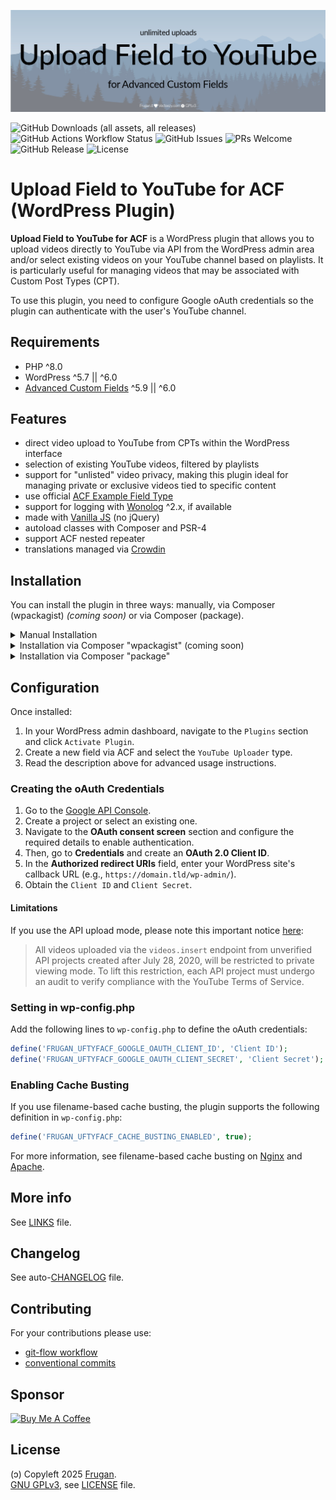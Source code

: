 ![](.wordpress-org/banner-1544x500.jpg)

![GitHub Downloads (all assets, all releases)](https://img.shields.io/github/downloads/frugan-dev/upload-field-to-youtube-for-acf/total)
![GitHub Actions Workflow Status](https://github.com/frugan-dev/upload-field-to-youtube-for-acf/actions/workflows/main.yml/badge.svg)
![GitHub Issues](https://img.shields.io/github/issues/frugan-dev/upload-field-to-youtube-for-acf)
![PRs Welcome](https://img.shields.io/badge/PRs-welcome-brightgreen)
![GitHub Release](https://img.shields.io/github/v/release/frugan-dev/upload-field-to-youtube-for-acf)
![License](https://img.shields.io/github/license/frugan-dev/upload-field-to-youtube-for-acf)
<!--
![PHP Version](https://img.shields.io/packagist/php-v/frugan-dev/upload-field-to-youtube-for-acf)
![Coverage Status](https://img.shields.io/codecov/c/github/frugan-dev/upload-field-to-youtube-for-acf)
![Code Climate](https://img.shields.io/codeclimate/maintainability/frugan-dev/upload-field-to-youtube-for-acf)
-->

# Upload Field to YouTube for ACF (WordPress Plugin)

__Upload Field to YouTube for ACF__ is a WordPress plugin that allows you to upload videos directly to YouTube via API from the WordPress admin area and/or select existing videos on your YouTube channel based on playlists. It is particularly useful for managing videos that may be associated with Custom Post Types (CPT).

To use this plugin, you need to configure Google oAuth credentials so the plugin can authenticate with the user's YouTube channel.

## Requirements

- PHP ^8.0
- WordPress ^5.7 || ^6.0
- [Advanced Custom Fields](https://www.advancedcustomfields.com) ^5.9 || ^6.0

## Features

- direct video upload to YouTube from CPTs within the WordPress interface
- selection of existing YouTube videos, filtered by playlists
- support for "unlisted" video privacy, making this plugin ideal for managing private or exclusive videos tied to specific content
- use official [ACF Example Field Type](https://github.com/AdvancedCustomFields/acf-example-field-type)
- support for logging with [Wonolog](https://github.com/inpsyde/Wonolog) ^2.x, if available
- made with [Vanilla JS](http://vanilla-js.com) (no jQuery)
- autoload classes with Composer and PSR-4
- support ACF nested repeater
- translations managed via [Crowdin](https://crowdin.com/project/upload-field-to-youtube-for-acf)

## Installation

You can install the plugin in three ways: manually, via Composer (wpackagist) _(coming soon)_ or via Composer (package).

<details>
<summary>Manual Installation</summary>

1. Go to the [Releases](../../releases) section of this repository.
2. Download the latest release zip file.
3. Log in to your WordPress admin dashboard.
4. Navigate to `Plugins` > `Add New`.
5. Click `Upload Plugin`.
6. Choose the downloaded zip file and click `Install Now`.

</details>

<details>
<summary>Installation via Composer "wpackagist" (coming soon)</summary>

If you use Composer to manage WordPress plugins, you can install it from [WordPress Packagist](https://wpackagist.org):

1. Open your terminal.
2. Navigate to the root directory of your WordPress installation.
3. Ensure your `composer.json` file has the following configuration: *

```json
{
    "require": {
        "composer/installers": "^1.0 || ^2.0",
        "wpackagist-plugin/upload-field-to-youtube-for-acf": "^0.1"
    },
    "extra": {
        "installer-paths": {
            "wp-content/plugins/{$name}/": [
               "type:wordpress-plugin"
            ]
        }
    }
}
```
4. Run the following command:

```sh
composer update
```

<sub><i>
_Note:_  
_* `composer/installers` might already be required by another dependency._
</i></sub>
</details>

<details>
<summary>Installation via Composer "package"</summary>

If you use Composer to manage WordPress plugins, you can install it from this repository directly:

1. Open your terminal.
2. Navigate to the root directory of your WordPress installation.
3. Ensure your `composer.json` file has the following configuration: *

```json
{
    "require": {
        "composer/installers": "^1.0 || ^2.0",
        "frugan-dev/upload-field-to-youtube-for-acf": "^0.1"
    },
    "repositories": [
        {
            "type": "package",
            "package": {
                "name": "frugan-dev/upload-field-to-youtube-for-acf",
                "version": "0.3.0",
                "type": "wordpress-plugin",
                "dist": {
                    "url": "https://github.com/frugan-dev/upload-field-to-youtube-for-acf/releases/download/v0.3.0/upload-field-to-youtube-for-acf.zip",
                    "type": "zip"
                }
            }
        }
    ],
    "extra": {
        "installer-paths": {
            "wp-content/plugins/{$name}/": [
               "type:wordpress-plugin"
            ]
        }
    }
}
```
4. Run the following command:

```sh
composer update
```

<sub><i>
_Note:_  
_* `composer/installers` might already be required by another dependency._
</i></sub>
</details>

## Configuration

Once installed:

1. In your WordPress admin dashboard, navigate to the `Plugins` section and click `Activate Plugin`.
2. Create a new field via ACF and select the `YouTube Uploader` type.
3. Read the description above for advanced usage instructions.

### Creating the oAuth Credentials

1. Go to the [Google API Console](https://console.developers.google.com/).
2. Create a project or select an existing one.
3. Navigate to the **OAuth consent screen** section and configure the required details to enable authentication.
4. Then, go to **Credentials** and create an **OAuth 2.0 Client ID**.
5. In the **Authorized redirect URIs** field, enter your WordPress site's callback URL (e.g., `https://domain.tld/wp-admin/`).
6. Obtain the `Client ID` and `Client Secret`.

#### Limitations

If you use the API upload mode, please note this important notice [here](https://developers.google.com/youtube/v3/docs/videos/insert):

> All videos uploaded via the `videos.insert` endpoint from unverified API projects created after July 28, 2020, will be restricted to private viewing mode. To lift this restriction, each API project must undergo an audit to verify compliance with the YouTube Terms of Service.

### Setting in wp-config.php

Add the following lines to `wp-config.php` to define the oAuth credentials:

```php
define('FRUGAN_UFTYFACF_GOOGLE_OAUTH_CLIENT_ID', 'Client ID');
define('FRUGAN_UFTYFACF_GOOGLE_OAUTH_CLIENT_SECRET', 'Client Secret');
```

### Enabling Cache Busting

If you use filename-based cache busting, the plugin supports the following definition in `wp-config.php`:

```php
define('FRUGAN_UFTYFACF_CACHE_BUSTING_ENABLED', true);
```

For more information, see filename-based cache busting on [Nginx](https://github.com/h5bp/server-configs-nginx/blob/main/h5bp/location/web_performance_filename-based_cache_busting.conf) and [Apache](https://github.com/h5bp/server-configs-apache/blob/main/h5bp/web_performance/filename-based_cache_busting.conf).

## More info

See [LINKS](docs/LINKS.md) file.

## Changelog

See auto-[CHANGELOG](CHANGELOG.md) file.

## Contributing

For your contributions please use:

- [git-flow workflow](https://danielkummer.github.io/git-flow-cheatsheet/)
- [conventional commits](https://www.conventionalcommits.org)

## Sponsor

[<img src="https://cdn.buymeacoffee.com/buttons/v2/default-yellow.png" width="200" alt="Buy Me A Coffee">](https://buymeacoff.ee/frugan)

## License

(ɔ) Copyleft 2025 [Frugan](https://frugan.it).  
[GNU GPLv3](https://choosealicense.com/licenses/gpl-3.0/), see [LICENSE](LICENSE) file.
